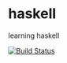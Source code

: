 haskell
=======

learning haskell

[![Build Status](https://travis-ci.org/butchhoward/haskell.svg?branch=master)](https://travis-ci.org/butchhoward/haskell)

